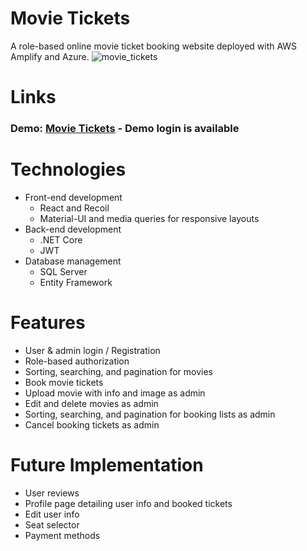 # Movie Tickets
A role-based online movie ticket booking website deployed with AWS Amplify and Azure.
![movie_tickets](https://user-images.githubusercontent.com/51396212/113906996-b51fb580-9789-11eb-95e0-723d5aacb3e9.png)

# Links
### Demo: [Movie Tickets](https://master.dmj9f41zlkf3d.amplifyapp.com/) - Demo login is available

# Technologies
- Front-end development
	- React and Recoil
	- Material-UI and media queries for responsive layouts
- Back-end development
	- .NET Core
	- JWT
- Database management
	- SQL Server
	- Entity Framework
	
# Features
- User & admin login / Registration
- Role-based authorization
- Sorting, searching, and pagination for movies
- Book movie tickets
- Upload movie with info and image as admin
- Edit and delete movies as admin
- Sorting, searching, and pagination for booking lists as admin
- Cancel booking tickets as admin

# Future Implementation
- User reviews
- Profile page detailing user info and booked tickets
- Edit user info
- Seat selector
- Payment methods
